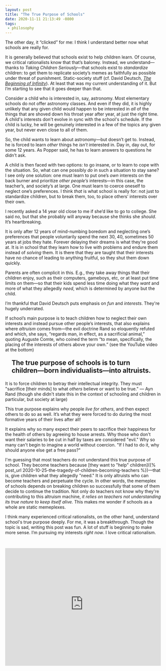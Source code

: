 ```yaml
---
layout: post
title: "The True Purpose of Schools"
date: 2020-11-11 21:13:49 -0800
tags:
 - philosophy
---
```


The other day, it “clicked” for me: I think I understand better now what schools are really for.

It is generally believed that schools exist to help children learn. Of course, we critical rationalists know that that’s baloney. Instead, we understand—thanks to *Taking Children Seriously*—that schools exist to *standardize* children: to get them to replicate society’s memes as faithfully as possible under threat of punishment. Static-society stuff (cf. David Deutsch, [*The Beginning of Infinity*](https://www.amazon.com/Beginning-Infinity-Explanations-Transform-World/dp/0143121359/)). At least that was my current understanding of it. But I’m starting to see that it goes deeper than that.

Consider a child who is interested in, say, astronomy. Most elementary schools do not offer astronomy classes. And even if they did, it is highly unlikely that any given child would happen to be interested in *all* of the things that are shoved down his throat year after year, at just the right time. A child's interests don't evolve in sync with the school's schedule. If the child is lucky, he will be genuinely interested in a few of the topics any given year, but never even close to all of them.

So, the child wants to learn about astronomy—but doesn’t get to. Instead, he is forced to learn *other* things he *isn’t* interested in. Day in, day out, for  some 12 years. As Popper said, he has to learn answers to questions he didn’t ask.

A child is then faced with two options: to go insane, or to learn to cope with the situation. So, what can one possibly *do* in such a situation to stay sane? I see only one solution: one must learn to put one’s *own* interests on the back burner and prioritize *other people’s* interests—in this case, the teacher’s, and society’s at large. One must learn to coerce oneself to neglect one’s preferences. I think *that* is what school is really for: not just to standardize children, but to break them, too, to place others’ interests over their own.

I recently asked a 14 year old close to me if she’d like to go to college. She said no, but that she probably will anyway because she thinks she *should*. It’s heartbreaking.

It is only after 12 years of mind-numbing boredom and neglecting one’s preferences that people voluntarily spend the next 30, 40, sometimes 50 years at jobs they hate. Forever delaying their dreams is what they're good at. It is in school that they learn how to live with problems and endure them instead of *solving* them. It is there that they are taught that their interests have no chance of leading to anything fruitful, so they shut them down quickly.

Parents are often complicit in this. E.g., they take away things that their children enjoy, such as their computers, gameboys, etc, or at least put time limits on them—so that their kids spend less time doing what they *want* and more of what they allegedly *need*, which is determined by anyone but the child.

I’m thankful that David Deutsch puts emphasis on *fun* and *interests*. They're hugely underrated.

If school’s main purpose is to teach children how to neglect their own interests and instead pursue other people’s interests, that also explains where *altruism* comes from—the evil doctrine Rand so eloquently refuted and which, she says, “regards man, in effect, as a sacrificial animal,” quoting Auguste Comte, who coined the term “to mean, specifically, the placing of the interests of others above your own.” (see the YouTube video at the bottom)

<h2 style="margin: 1em">
  The true purpose of schools is to turn children—born individualists—into altruists.
</h2>

It is to force children to betray their intellectual integrity. They must "sacrifice [their minds] to what *others* believe or want to be true." — Ayn Rand (though she didn't state this in the context of schooling and children in particular, but society at large)

This true purpose explains why people *live for others*, and then expect others to do so as well. It’s what they were forced to do during the most formative years of their lives after all!

It explains why so many expect their peers to sacrifice their happiness for the health of others by agreeing to house arrests. Why those who don't want their salaries to be cut in half by taxes are considered "evil." Why so many can't begin to imagine a world without coercion. "If I had to do it, why should anyone else get a free pass?"

I'm guessing that most teachers do not understand this true purpose of school. They become teachers because [they want to "help" children]({% post_url 2020-10-25-the-tragedy-of-children-becoming-teachers %})—that is, give children what they allegedly "need." It is only altruists who can become teachers and perpetuate the cycle. In other words, the memeplex of schools depends on breaking children so successfully that some of them decide to continue the tradition. Not only do teachers not know why they're contributing to this altruism machine, *it relies on teachers not understanding its true nature to keep itself alive.* This makes me wonder if schools as a whole are static memeplexes.

I think many experienced critical rationalists, on the other hand, understand school's true purpose deeply. For me, it was a breakthrough. Though the topic is sad, writing this post was fun. A lot of stuff is beginning to make more sense. I’m pursuing my interests *right now*. I love critical rationalism.

<div style="margin-top: 3em;">
  <iframe style="width: 100%; height: 380px;" src="https://www.youtube-nocookie.com/embed/7RFlPmjUbRo" frameborder="0" allow="accelerometer; autoplay; clipboard-write; encrypted-media; gyroscope; picture-in-picture" allowfullscreen></iframe>
</div>
